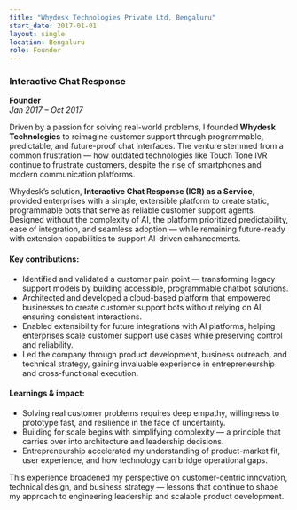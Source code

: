 ```yaml
---
title: "Whydesk Technologies Private Ltd, Bengaluru"
start_date: 2017-01-01
layout: single
location: Bengaluru
role: Founder
---
```


### Interactive Chat Response  
**Founder**  
*Jan 2017 – Oct 2017*

Driven by a passion for solving real-world problems, I founded **Whydesk Technologies** to reimagine customer support through programmable, predictable, and future-proof chat interfaces. The venture stemmed from a common frustration — how outdated technologies like Touch Tone IVR continue to frustrate customers, despite the rise of smartphones and modern communication platforms.

Whydesk’s solution, **Interactive Chat Response (ICR) as a Service**, provided enterprises with a simple, extensible platform to create static, programmable bots that serve as reliable customer support agents. Designed without the complexity of AI, the platform prioritized predictability, ease of integration, and seamless adoption — while remaining future-ready with extension capabilities to support AI-driven enhancements.

#### Key contributions:
- Identified and validated a customer pain point — transforming legacy support models by building accessible, programmable chatbot solutions.
- Architected and developed a cloud-based platform that empowered businesses to create customer support bots without relying on AI, ensuring consistent interactions.
- Enabled extensibility for future integrations with AI platforms, helping enterprises scale customer support use cases while preserving control and reliability.
- Led the company through product development, business outreach, and technical strategy, gaining invaluable experience in entrepreneurship and cross-functional execution.

#### Learnings & impact:
- Solving real customer problems requires deep empathy, willingness to prototype fast, and resilience in the face of uncertainty.
- Building for scale begins with simplifying complexity — a principle that carries over into architecture and leadership decisions.
- Entrepreneurship accelerated my understanding of product-market fit, user experience, and how technology can bridge operational gaps.

This experience broadened my perspective on customer-centric innovation, technical design, and business strategy — lessons that continue to shape my approach to engineering leadership and scalable product development.
